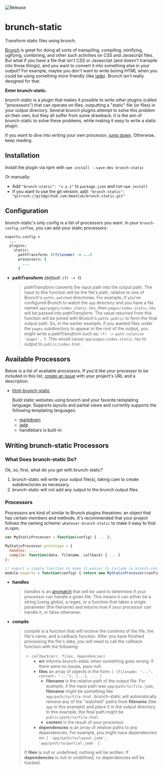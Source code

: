 ![Release](https://img.shields.io/npm/v/brunch-static.svg)

# brunch-static
Transform static files using brunch.

[Brunch](http://brunch.io) is great for doing all sorts of transpiling, compiling, minifying, uglfying, combining, and other such activities on CSS and Javascript files. But what if you have a file that isn't CSS or Javascript (and doesn't transpile into those things), and you want to convert it into something else in your output? For example, maybe you don't want to write boring HTML when you could be using something more friendly (like [jade](http://jade-lang.com/)). Brunch isn't really designed for that.

**Enter brunch-static.**

brunch-static is a plugin that makes it possible to write _other_ plugins (called "processors") that can operate on files, outputting a "static" file (or files) in your output directory. Several brunch plugins attempt to solve this problem on their own, but they all suffer from some drawback. It is the aim of brunch-static to solve these problems, while making it easy to write a static plugin.

If you want to dive into writing your own processor, [jump down](#writing-brunch-static-processors). Otherwise, keep reading.

## Installation
Install the plugin via npm with `npm install --save-dev brunch-static`

Or manually:

* Add `"brunch-static": "x.y.z"` to `package.json` and run `npm install`
* If you want to use the git version, add: `"brunch-static": "git+ssh://git@github.com:bmatcuk/brunch-static.git"`

## Configuration
brunch-static's only config is a list of processors you want. In your `brunch-config.coffee`, you can add your static processors:

```coffee
exports.config =
  ...
  plugins:
    static:
      pathTransform: ((filename) -> ...)
      processors: [
        ...
      ]
```

* **pathTransform** _(default: `(f) -> f`)_
  > _pathTransform_ converts the input path into the output path. The input to this function will be the file's path, relative to one of Brunch's `paths.watched` directories. For example, if you've configured Brunch to watch the `app` directory and you have a file named `app/pages/index.static.hbs`, then `pages/index.static.hbs` will be passed into _pathTransform_. The value returned from this function will be joined with Brunch's `paths.public` to form the final output path. So, in the earlier example, if you wanted files under the `pages` subdirectory to appear in the root of the output, you might write a _pathTransform_ such as: `(f) -> path.relative 'pages', f`. This would cause `app/pages/index.static.hbs` to output to `public/index.html`.

## Available Processors
Below is a list of available processors. If you'd like your processor to be included in this list, [create an issue](https://github.com/bmatcuk/brunch-static/issues/new) with your project's URL and a description.

* [html-brunch-static](https://github.com/bmatcuk/html-brunch-static)

  Build static websites using brunch and your favorite templating language. Supports layouts and partial views and currently supports the following templating languages:

  * [markdown](https://github.com/bmatcuk/marked-brunch-static)
  * [jade](https://github.com/bmatcuk/jade-brunch-static)
  * handlebars is built-in

## Writing brunch-static Processors
### What Does brunch-static Do?
Ok, so, first, what do you get with brunch-static?

1. brunch-static will write your output file(s), taking care to create subdirectories as necessary.
2. brunch-static will not add any output to the brunch output files.

### Processors
Processors are kind of similar to Brunch plugins theselves: an object that has certain members and methods. It's recommended that your project follows the naming scheme: `whatever-brunch-static` to make it easy to find in npm.

```javascript
var MyStaticProcessor = function(config) { ... };

MyStaticProcessor.prototype = {
  handles: ...,
  compile: function(data, filename, callback) { ... }
};

// export a simple function to make it easier to include in brunch-config.coffee
module.exports = function(config) { return new MyStaticProcessor(config); };
```

* **handles**
  > _handles_ is an [anymatch](https://github.com/es128/anymatch) that will be used to determine if your processor can handle a given file. This means it can either be a string (using globs), a regex, or a function that takes a single parameter (the filename) and returns true if your processor can handle it, or false otherwise.

* **compile**
  > _compile_ is a function that will receive the contents of the file, the file's name, and a callback function. After you have finished processing the file's data, you will need to call the callback function with the following:
  >
  > * `callback(err, files, dependencies)`
  >   * **err** informs brunch-static when something goes wrong. If there were no issues, pass null.
  >   * **files** an array of objects in the form: `[ {filename: "...", content: "..."}, {...}, ... ]`
  >     * **filename** is the relative path of the output file. For example, if the input path was `app/path/to/file.jade`, **filename** might be something like `app/path/to/file.html`. brunch-static will automatically remove any of the "watched" paths from **filename** (like `app` in this example) and place it in the output directory. In this example, the final path might be `public/path/to/file.html`.
  >     * **content** is the result of your processor.
  >   * **dependencies** is an array of relative paths to any dependencies. For example, you might have dependencies on: `[ 'app/path/to/layout.jade', 'app/path/to/partial.jade' ]`.
  >
  > If **files** is null or undefined, nothing will be written. If **dependencies** is null or undefined, no dependencies will be tracked.

